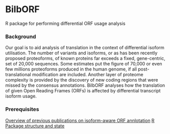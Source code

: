 # BilbORF
R package for performing differential ORF usage analysis  

### Background

Our goal is to aid analysis of translation in the context of differential isoform utilisation. The number of variants and isoforms, or as has been recently proposed proteoforms, of known proteins far exceeds a fixed, gene-centric, set of 20,000 sequences. Some estimates put the figure of 70,000 or even few millions proteoforms produced in the human genome, if all post-translational modification are included. Another layer of proteome complexity is provided by the discovery of new coding regions that were missed by the consensus annotations. BilbORF analyses how the translation of given Open Reading Frames (ORFs) is affected by differential transcript isoform usage. 

### Prerequisites 

[Overview of previous publications on isoform-aware ORF annlotation](https://github.com/ashakru/BilbORF/blob/main/doc/prerequisites.md)
[R Package structure and state](https://r-pkgs.org/structure.html)
